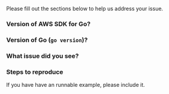 Please fill out the sections below to help us address your issue.

### Version of AWS SDK for Go?


### Version of Go (`go version`)?


### What issue did you see?

### Steps to reproduce

If you have have an runnable example, please include it.
